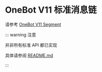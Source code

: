 # OneBot V11 标准消息链

请参考 [OneBot V11 Segment](https://github.com/botuniverse/onebot-11/blob/master/message/segment.md)

::: warning 注意

并非所有标准 API 都已实现

具体请参阅 [README.md](https://github.com/LagrangeDev/Lagrange.Core?tab=readme-ov-file#lagrangeonebot)

:::